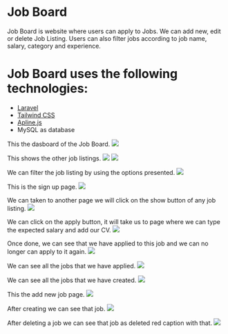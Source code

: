 # Job Board

Job Board is website where users can apply to Jobs. We can add new, edit or delete Job Listing. Users can also filter jobs according to job name, salary, category and experience. 

# Job Board uses the following technologies:

- [Laravel](https://laravel.com/)
- [Tailwind CSS](https://tailwindcss.com/)
- [Apline.js](https://alpinejs.dev/)
- MySQL as database

This the dasboard of the Job Board.
<img src="public\srceenshot\screen1.png" />

This shows the other job listings.
<img src="public\srceenshot\screen2.png" />
<img src="public\screenshot\screen2.png" />

We can filter the job listing by using the options presented.
<img src="public\screenshot\screen3.png" />

This is the sign up page.
<img src="public\screenshot\screen4.png" />

We can taken to another page we will click on the show button of any job listing.
<img src="public\screenshot\screen5.png" />

We can click on the apply button, it will take us to page where we can type the expected salary and add our CV.
<img src="public\screenshot\screen6.png" />

Once done, we can see that we have applied to this job and we can no longer can apply to it again.
<img src="public\screenshot\screen7.png" />

We can see all the jobs that we have applied.
<img src="public\screenshot\screen9.png" />

We can see all the jobs that we have created.
<img src="public\screenshot\screen10.png" />

This the add new job page.
<img src="public\screenshot\screen11.png" />

After creating we can see that job.
<img src="public\screenshot\screen12.png" />

After deleting a job we can see that job as deleted red caption with that.
<img src="public\screenshot\screen13.png" />
